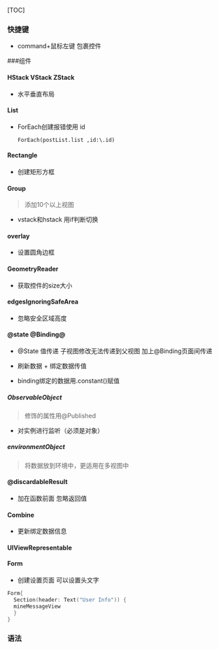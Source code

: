 [TOC]

### 快捷键

- command+鼠标左键 包裹控件

###组件

#### HStack  VStack ZStack

- 水平垂直布局

#### List

- ForEach创建报错使用 id

  ```
  ForEach(postList.list ,id:\.id)
  ```

####  Rectangle

- 创建矩形方框

#### Group

> 添加10个以上视图

- vstack和hstack 用if判断切换


#### overlay

- 设置圆角边框

#### GeometryReader

- 获取控件的size大小


#### edgesIgnoringSafeArea

- 忽略安全区域高度

#### @state @Binding@

- @State 值传递 子视图修改无法传递到父视图   加上@Binding页面间传递


- 刷新数据 + 绑定数据传值
- binding绑定的数据用.constant()赋值

##### ObservableObject

> 修饰的属性用@Published

- 对实例进行监听（必须是对象）

##### environmentObject

> 将数据放到环境中，更适用在多视图中

#### @discardableResult

- 加在函数前面 忽略返回值

#### Combine

- 更新绑定数据信息

#### UIViewRepresentable

#### Form

- 创建设置页面 可以设置头文字

```swift
Form{
  Section(header: Text("User Info")) {
  mineMessageView
  }
}
```



### 语法







